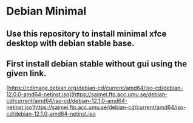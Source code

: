 # Debian Minimal

## Use this repository to install minimal xfce desktop with debian stable base.

## First install debian stable without gui using the given link.
[https://cdimage.debian.org/debian-cd/current/amd64/iso-cd/debian-12.0.0-amd64-netinst.iso](https://saimei.ftp.acc.umu.se/debian-cd/current/amd64/iso-cd/debian-12.1.0-amd64-netinst.iso)https://saimei.ftp.acc.umu.se/debian-cd/current/amd64/iso-cd/debian-12.1.0-amd64-netinst.iso
